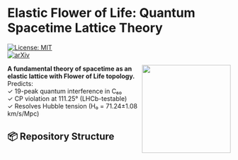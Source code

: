 # Elastic Flower of Life: Quantum Spacetime Lattice Theory  
[![License: MIT](https://img.shields.io/badge/License-MIT-blue.svg)](LICENSE)  
[![arXiv](https://img.shields.io/badge/arXiv-XXXX.XXXXX-b31b1b.svg)](https://arxiv.org/abs/XXXX.XXXXX)  

<img src="images/flower_of_life.png" width="200" align="right">

**A fundamental theory of spacetime as an elastic lattice with Flower of Life topology.** Predicts:  
✓ 19-peak quantum interference in C₆₀  
✓ CP violation at 111.25° (LHCb-testable)  
✓ Resolves Hubble tension (H₀ = 71.24±1.08 km/s/Mpc)  

## 📦 Repository Structure  
